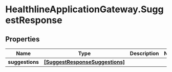 # HealthlineApplicationGateway.SuggestResponse

## Properties
Name | Type | Description | Notes
------------ | ------------- | ------------- | -------------
**suggestions** | [**[SuggestResponseSuggestions]**](SuggestResponseSuggestions.md) |  | 


